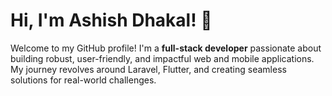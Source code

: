 # Hi, I'm Ashish Dhakal! 👋

Welcome to my GitHub profile! I'm a **full-stack developer** passionate about building robust, user-friendly, and impactful web and mobile applications. My journey revolves around Laravel, Flutter, and creating seamless solutions for real-world challenges.
<!--
---

## 🚀 What I Do  
- **Web Development:**  
  Specializing in **Laravel**, with expertise in building feature-rich web applications like **Ecommerce**(ecommerce platform) , **DocBook** (appointment booking) and **Mock Master** (education platform).
I also craft **Web Application** for clients in the USA. 

- **Mobile Development:**  
  Working on **Flutter** apps, including a **student resource app** tailored for university users, providing semester-wise materials.  

- **Dashboard Solutions:**  
  Experienced with **Filament Dashboard** and **Spatie Laravel-Permission**, I build powerful admin panels for data and analytics management.  

- **Competitive Exam Platforms:**  
  Developed platforms like **Mock Master**, where students access notes, documents, and tests to prepare for exams like Loksewa.  

---

## 🔧 Tools and Technologies  
- **Languages:** PHP, JavaScript, Dart  
- **Frameworks:** Laravel, Flutter, Vue 3
- **Databases:** MySQL  
- **Web Tools:** Filament Dashboard, eSewa payment integration  
- **Learning:** .NET and its web frameworks  

---

## 🌟 Featured Projects  
### **DocBook** 🩺  
An appointment booking system for doctors and patients, with features like:  
- Admin and user roles  
- eSewa payment integration  
- Appointment reminders  
- Analytics dashboard  

### **Mock Master** 📚  
An education platform designed for competitive exams. Key features:  
- Test-taking functionality with analytics  
- Admin-managed courses, tests, and documents  
- Notes and documents for various exams  

---

## 🛠 Current Focus  
- Enhancing **Mock Master** to provide richer analytics and expand document resources.  
- Learning **.NET** to explore new web development opportunities.  
- Building a **Flutter-based app** for university students in North America.  

---

## 🌐 Let's Connect!  
- [Portfolio](#) *(ashish-dhakal.com.np)*  
- [LinkedIn](#) *(Add your LinkedIn profile)*  
- [Twitter](#) *(Add your Twitter handle)*  

Feel free to explore my repositories and reach out for collaborations, suggestions, or just to say hi! 😊  
-->
